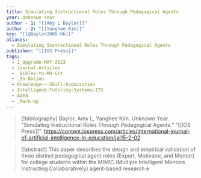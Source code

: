 ```yaml
---
title: Simulating Instructional Roles Through Pedagogical Agents
year: Unknown Year
author - 1: "[[Amy L Baylor]]"
author - 2: "[[Yanghee Kim]]"
key: "[[@Baylor2005-hh]]"
aliases:
  - Simulating Instructional Roles Through Pedagogical Agents
publisher: "[[IOS Press]]"
tags:
  - 2_Upgrade-MAY-2023
  - Journal-Articles
  - _BibTex-to-MD-Git
  - _In-Notion
  - Knowledge---Skill-Acquisition
  - Intelligent-Tutoring-Systems-ITS
  - AIEd
  - _Mark-Up
---
```


> [!bibliography]
> Baylor, Amy L, Yanghee Kim. Unknown Year. “Simulating Instructional Roles Through Pedagogical Agents.” "[[IOS Press]]". https://content.iospress.com/articles/international-journal-of-artificial-intelligence-in-education/jai15-2-02

> [!abstract]
> This paper describes the design and empirical validation of three distinct pedagogical agent roles (Expert, Motivator, and Mentor) for college students within the MIMIC (Multiple Intelligent Mentors Instructing Collaboratively) agent-based research e